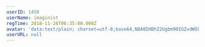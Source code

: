 ```yaml
---
userID: 1450
userName: imaginist
regTime: 2018-11-26T06:35:00.000Z
avatar: 'data:text/plain; charset=utf-8;base64,NDA0IHBhZ2Ugbm90IGZvdW5kCg=='
userURL: null
---
```



